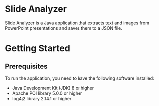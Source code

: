 # Slide Analyzer
Slide Analyzer is a Java application that extracts text and images from PowerPoint presentations and saves them to a JSON file.
# Getting Started
## Prerequisites
To run the application, you need to have the following software installed:

- Java Development Kit (JDK) 8 or higher
- Apache POI library 5.0.0 or higher
- log4j2 library 2.14.1 or higher
